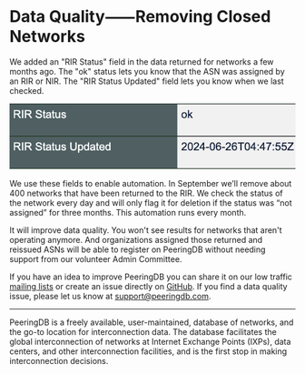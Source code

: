 # Data Quality⸺Removing Closed Networks

We added an "RIR Status" field in the data returned for networks a few months ago. The "ok" status lets you know that the ASN was assigned by an RIR or NIR. The "RIR Status Updated" field lets you know when we last checked.

![RIR Status](images/rir_status.png)

We use these fields to enable automation. In September we’ll remove about 400 networks that have been returned to the RIR. We check the status of the network every day and will only flag it for deletion if the status was “not assigned” for three months. This automation runs every month.

It will improve data quality. You won't see results for networks that aren't operating anymore. And organizations assigned those returned and reissued ASNs will be able to register on PeeringDB without needing support from our volunteer Admin Committee.

If you have an idea to improve PeeringDB you can share it on our low traffic [mailing lists](https://docs.peeringdb.com/#mailing-lists) or create an issue directly on [GitHub](https://github.com/peeringdb/peeringdb/issues). If you find a data quality issue, please let us know at [support@peeringdb.com](mailto:support@peeringdb.com).

--- 

PeeringDB is a freely available, user-maintained, database of networks, and the go-to location for interconnection data. The database facilitates the global interconnection of networks at Internet Exchange Points (IXPs), data centers, and other interconnection facilities, and is the first stop in making interconnection decisions.